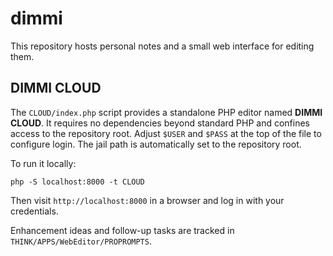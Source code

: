 # dimmi

This repository hosts personal notes and a small web interface for editing them.

## DIMMI CLOUD

The `CLOUD/index.php` script provides a standalone PHP editor named **DIMMI CLOUD**.
It requires no dependencies beyond standard PHP and confines access to the
repository root. Adjust `$USER` and `$PASS` at the top of the file to configure
login. The jail path is automatically set to the repository root.

To run it locally:

```
php -S localhost:8000 -t CLOUD
```

Then visit `http://localhost:8000` in a browser and log in with your
credentials.

Enhancement ideas and follow-up tasks are tracked in
`THINK/APPS/WebEditor/PROPROMPTS`.
